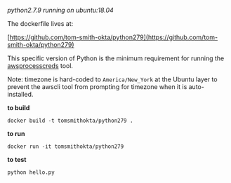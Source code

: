*python2.7.9 running on ubuntu:18.04*

The dockerfile lives at:


[https://github.com/tom-smith-okta/python279](https://github.com/tom-smith-okta/python279)


This specific version of Python is the minimum requirement for running the [awsprocesscreds](https://github.com/awslabs/awsprocesscreds) tool.

Note: timezone is hard-coded to `America/New_York` at the Ubuntu layer to prevent the awscli tool from prompting for timezone when it is auto-installed.

**to build**
```
docker build -t tomsmithokta/python279 .
```

**to run**
```
docker run -it tomsmithokta/python279
```

**to test**
```
python hello.py
```
